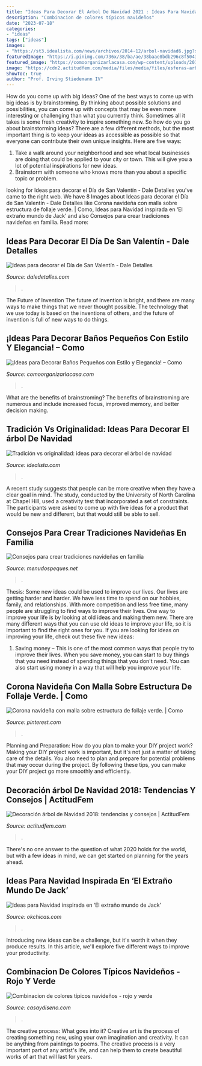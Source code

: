 ```yaml
---
title: "Ideas Para Decorar El Arbol De Navidad 2021 : Ideas Para Navidad Inspirada En ‘el Extraño Mundo De Jack’"
description: "Combinacion de colores típicos navideños"
date: "2023-07-18"
categories:
- "ideas"
tags: ["ideas"]
images:
- "https://st3.idealista.com/news/archivos/2014-12/arbol-navidad6.jpg?sv=La881ATN"
featuredImage: "https://i.pinimg.com/736x/38/ba/ae/38baae8bdb296c8f5043ae70ee261f76.jpg"
featured_image: "https://comoorganizarlacasa.com/wp-content/uploads/2017/09/ideas-para-decorar-banos-pequenos-16.jpg"
image: "https://cdn2.actitudfem.com/media/files/media/files/esferas-arbol-navidad-2018.jpg"
ShowToc: true
author: "Prof. Irving Stiedemann IV"
---
```



How do you come up with big ideas?
One of the best ways to come up with big ideas is by brainstorming. By thinking about possible solutions and possibilities, you can come up with concepts that may be even more interesting or challenging than what you currently think. Sometimes all it takes is some fresh creativity to inspire something new. So how do you go about brainstorming ideas? There are a few different methods, but the most important thing is to keep your ideas as accessible as possible so that everyone can contribute their own unique insights. Here are five ways: 
1) Take a walk around your neighborhood and see what local businesses are doing that could be applied to your city or town. This will give you a lot of potential inspirations for new ideas. 
2) Brainstorm with someone who knows more than you about a specific topic or problem.

	

		
looking for Ideas para decorar el Día de San Valentín - Dale Detalles you've came to the right web. We have 8 Images about Ideas para decorar el Día de San Valentín - Dale Detalles like Corona navideña con malla sobre estructura de follaje verde. | Como, Ideas para Navidad inspirada en ‘El extraño mundo de Jack’ and also Consejos para crear tradiciones navideñas en familia. Read more:
		
    
## Ideas Para Decorar El Día De San Valentín - Dale Detalles

<img loading=lazy src="https://i2.wp.com/www.daledetalles.com/wp-content/uploads/2016/01/val15.jpg?resize=564%2C1000" onerror="this.onerror=null;this.src='https://tse3.mm.bing.net/th?id=OIP.R2Eqq-tgBPkdzBNTP4yN6QHaNI&amp;pid=15.1';" alt="Ideas para decorar el Día de San Valentín - Dale Detalles">

_Source: daledetalles.com_

>. 

	

The Future of Invention
The future of invention is bright, and there are many ways to make things that we never thought possible. The technology that we use today is based on the inventions of others, and the future of invention is full of new ways to do things.

    
## ¡Ideas Para Decorar Baños Pequeños Con Estilo Y Elegancia! – Como

<img loading=lazy src="https://comoorganizarlacasa.com/wp-content/uploads/2017/09/ideas-para-decorar-banos-pequenos-16.jpg" onerror="this.onerror=null;this.src='https://tse2.mm.bing.net/th?id=OIP.xR3JLqVv0mSD__9_GElvQgHaJ4&amp;pid=15.1';" alt="¡Ideas para Decorar Baños Pequeños con Estilo y Elegancia! – Como">

_Source: comoorganizarlacasa.com_

>. 

	

What are the benefits of brainstroming?
The benefits of brainstroming are numerous and include increased focus, improved memory, and better decision making.

    
## Tradición Vs Originalidad: Ideas Para Decorar El árbol De Navidad

<img loading=lazy src="https://st3.idealista.com/news/archivos/2014-12/arbol-navidad6.jpg?sv=La881ATN" onerror="this.onerror=null;this.src='https://tse4.mm.bing.net/th?id=OIP.ZKRT1i3iMT8ycKQIf7b9PgAAAA&amp;pid=15.1';" alt="Tradición vs originalidad: ideas para decorar el árbol de navidad">

_Source: idealista.com_

>. 

	

A recent study suggests that people can be more creative when they have a clear goal in mind. The study, conducted by the University of North Carolina at Chapel Hill, used a creativity test that incorporated a set of constraints. The participants were asked to come up with five ideas for a product that would be new and different, but that would still be able to sell.

    
## Consejos Para Crear Tradiciones Navideñas En Familia

<img loading=lazy src="https://www.menudospeques.net/images/tuhijo/consejos-tradiciones-navidad.jpg" onerror="this.onerror=null;this.src='https://tse1.mm.bing.net/th?id=OIP.M5UTfRjema63P5gClNDqzQHaH_&amp;pid=15.1';" alt="Consejos para crear tradiciones navideñas en familia">

_Source: menudospeques.net_

>. 

	

Thesis: Some new ideas could be used to improve our lives.
Our lives are getting harder and harder. We have less time to spend on our hobbies, family, and relationships. With more competition and less free time, many people are struggling to find ways to improve their lives. One way to improve your life is by looking at old ideas and making them new. There are many different ways that you can use old ideas to improve your life, so it is important to find the right ones for you. If you are looking for ideas on improving your life, check out these five new ideas: 
1) Saving money – This is one of the most common ways that people try to improve their lives. When you save money, you can start to buy things that you need instead of spending things that you don't need. You can also start using money in a way that will help you improve your life.

    
## Corona Navideña Con Malla Sobre Estructura De Follaje Verde. | Como

<img loading=lazy src="https://i.pinimg.com/736x/38/ba/ae/38baae8bdb296c8f5043ae70ee261f76.jpg" onerror="this.onerror=null;this.src='https://tse1.mm.bing.net/th?id=OIP.okW6lHNR26mE0-1cB-mzegHaPP&amp;pid=15.1';" alt="Corona navideña con malla sobre estructura de follaje verde. | Como">

_Source: pinterest.com_

>. 

	

Planning and Preparation: How do you plan to make your DIY project work?
Making your DIY project work is important, but it's not just a matter of taking care of the details. You also need to plan and prepare for potential problems that may occur during the project. By following these tips, you can make your DIY project go more smoothly and efficiently.

    
## Decoración árbol De Navidad 2018: Tendencias Y Consejos | ActitudFem

<img loading=lazy src="https://cdn2.actitudfem.com/media/files/media/files/esferas-arbol-navidad-2018.jpg" onerror="this.onerror=null;this.src='https://tse2.mm.bing.net/th?id=OIP.1uACHMQ5DedCZYmUmXD5wgHaTI&amp;pid=15.1';" alt="Decoración árbol de Navidad 2018: tendencias y consejos | ActitudFem">

_Source: actitudfem.com_

>. 

	

There's no one answer to the question of what 2020 holds for the world, but with a few ideas in mind, we can get started on planning for the years ahead. 

    
## Ideas Para Navidad Inspirada En ‘El Extraño Mundo De Jack’

<img loading=lazy src="https://www.okchicas.com/wp-content/uploads/2020/10/Ideas-decoracion-navidena-inspirada-en-El-extrano-mundo-de-Jack-8.jpg" onerror="this.onerror=null;this.src='https://tse3.mm.bing.net/th?id=OIP._TdcGTPRjXwMgx2dsUoqaQAAAA&amp;pid=15.1';" alt="Ideas para Navidad inspirada en ‘El extraño mundo de Jack’">

_Source: okchicas.com_

>. 

	

Introducing new ideas can be a challenge, but it's worth it when they produce results. In this article, we'll explore five different ways to improve your productivity.

    
## Combinacion De Colores Típicos Navideños - Rojo Y Verde

<img loading=lazy src="https://casaydiseno.com/wp-content/uploads/2015/09/original-arbol-navidad-colores.jpg" onerror="this.onerror=null;this.src='https://tse2.mm.bing.net/th?id=OIP.Lu7FwEL-Psww3HvqjmVz5QHaJ3&amp;pid=15.1';" alt="Combinacion de colores típicos navideños - rojo y verde">

_Source: casaydiseno.com_

>. 

	

The creative process: What goes into it?
Creative art is the process of creating something new, using your own imagination and creativity. It can be anything from paintings to poems. The creative process is a very important part of any artist's life, and can help them to create beautiful works of art that will last for years.

